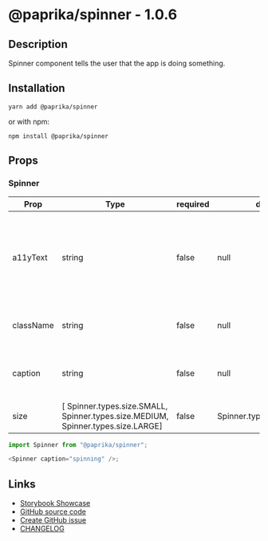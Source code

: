 <!-- start: Autogenerated - do not modify -->

# @paprika/spinner - 1.0.6

## Description

Spinner component tells the user that the app is doing something.

## Installation

```
yarn add @paprika/spinner
```

or with npm:

```
npm install @paprika/spinner
```

## Props

### Spinner

| Prop      | Type                                                                             | required | default                   | Description                                                                                         |
| --------- | -------------------------------------------------------------------------------- | -------- | ------------------------- | --------------------------------------------------------------------------------------------------- |
| a11yText  | string                                                                           | false    | null                      | Descriptive a11y text for assistive technologies. By default, text from children node will be used. |
| className | string                                                                           | false    | null                      | Sets the className for the spinner                                                                  |
| caption   | string                                                                           | false    | null                      | Sets the caption that will display beneath the spinner                                              |
| size      | [ Spinner.types.size.SMALL, Spinner.types.size.MEDIUM, Spinner.types.size.LARGE] | false    | Spinner.types.size.MEDIUM | Sets the size of the spinner                                                                        |

<!-- end: Autogenerated - do not modify -->
<!-- content -->

```js
import Spinner from "@paprika/spinner";

<Spinner caption="spinning" />;
```

<!-- eoContent -->

## Links

- [Storybook Showcase](https://paprika.highbond.com/?path=/story/messaging-spinner--showcase)
- [GitHub source code](https://github.com/acl-services/paprika/tree/master/packages/Spinner/src)
- [Create GitHub issue](https://github.com/acl-services/paprika/issues/new?label=[]&title=@paprika/spinner%20[help]:%20your%20short%20description&body=%0A%23%20Help%20wanted%0A%0A%23%23%20Please%20write%20your%20question.%0A*A%20clear%20and%20concise%20description%20of%20what%20the%20question%20is*%0A%0A%23%23%20Additional%20context%0A*Add%20any%20other%20context%20or%20screenshots%20about%20your%20question%20here.*%0A)
- [CHANGELOG](https://github.com/acl-services/paprika/tree/master/packages/Spinner/CHANGELOG.md)
